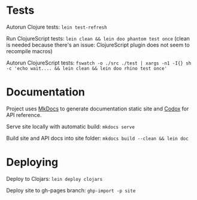 # Tests

Autorun Clojure tests: `lein test-refresh`

Run ClojureScript tests: `lein clean && lein doo phantom test once`
(clean is needed because there's an issue: ClojureScript plugin does not seem to recompile macros)

Autorun ClojureScript tests: `fswatch -o ./src ./test | xargs -n1 -I{} sh -c 'echo wait.... && lein clean && lein doo rhino test once'`

# Documentation

Project uses [MkDocs](http://www.mkdocs.org/) to generate documentation static site and 
[Codox](https://github.com/weavejester/codox) for API reference.

Serve site locally with automatic build: `mkdocs serve`

Build site and API docs into site folder: `mkdocs build --clean && lein doc`

# Deploying

Deploy to Clojars: `lein deploy clojars`

Deploy site to gh-pages branch: `ghp-import -p site`